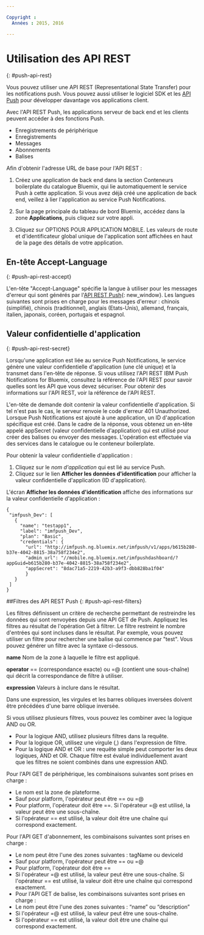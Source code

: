 ```yaml
---

Copyright :
  Années : 2015, 2016

---
```


# Utilisation des API REST
{: #push-api-rest}

Vous pouvez utiliser une API REST (Representational State Transfer) pour les notifications push. Vous pouvez aussi utiliser le logiciel SDK et les [API Push](https://mobile.{DomainName}/imfpushrestapidocs/) pour développer davantage vos applications client.

Avec l'API REST Push, les applications serveur de back end et les clients peuvent accéder à des fonctions Push.

- Enregistrements de périphérique
- Enregistrements
- Messages
- Abonnements
- Balises

Afin d'obtenir l'adresse URL de base pour l'API REST :

1. Créez une application de back end dans la section Conteneurs boilerplate du catalogue Bluemix, qui lie automatiquement le service Push à cette application. Si vous avez déjà créé une application de back end, veillez à lier l'application au service Push Notifications. 

1. Sur la page principale du tableau de bord Bluemix, accédez dans la zone **Applications**, puis cliquez sur votre appli.

3. Cliquez sur OPTIONS POUR APPLICATION MOBILE. Les valeurs de route et d'identificateur global unique de l'application sont affichées en haut de la page des détails de votre application.



## En-tête Accept-Language
{: #push-api-rest-accept}

L'en-tête "Accept-Language" spécifie la langue à utiliser pour les messages d'erreur qui sont générés par l'[API REST Push](https://mobile.{DomainName}/imfpushrestapidocs/){: new_window}. Les langues suivantes sont prises en charge pour les messages d'erreur : chinois (simplifié), chinois (traditionnel), anglais (Etats-Unis), allemand, français, italien, japonais, coréen, portugais et espagnol.

## Valeur confidentielle d'application
{: #push-api-rest-secret}

Lorsqu'une application est liée au service Push Notifications, le service génère une valeur confidentielle d'application (une clé unique) et la transmet dans l'en-tête de réponse. Si vous utilisez l'API REST IBM Push Notifications for Bluemix, consultez la référence de l'API REST pour savoir quelles sont les API que vous devez sécuriser. Pour obtenir des informations sur l'API REST, voir la référence de l'API REST.

L'en-tête de demande doit contenir la valeur confidentielle d'application. Si tel n'est pas le cas, le serveur renvoie le code d'erreur 401 Unauthorized. Lorsque Push Notifications est ajouté à une application, un ID d'application spécifique est créé. Dans le cadre de la réponse, vous obtenez un en-tête appelé appSecret (valeur confidentielle d'application) qui est utilisé pour créer des balises ou envoyer des messages. L'opération est effectuée via des services dans le catalogue ou le conteneur boilerplate.

Pour obtenir la valeur confidentielle d'application :

1. Cliquez sur le *nom d'application* qui est lié au service Push.
2. Cliquez sur le lien **Afficher les données d'identification** pour afficher la valeur confidentielle d'application (ID d'application).

L'écran **Afficher les données d'identification** affiche des informations sur la valeur confidentielle d'application :

```
{
 "imfpush_Dev": [
   {
     "name": "testapp1",
     "label": "imfpush_Dev",
     "plan": "Basic",
     "credentials": {
       "url": "http://imfpush.ng.bluemix.net/imfpush/v1/apps/b615b280-b37e-4042-8815-38a758f234e2",
       "admin_url": "//mobile.ng.bluemix.net/imfpushdashboard/?appGuid=b615b280-b37e-4042-8815-38a758f234e2",
       "appSecret": "8dac71a5-2219-42b3-a9f3-dbb828ba1f04"  
       }
   }
 ]
}
``` 

##Filtres des API REST Push
{: #push-api-rest-filters}

Les filtres définissent un critère de recherche permettant de restreindre les données qui sont renvoyées depuis une API GET de Push. Appliquez les filtres au résultat de l'opération Get à filtrer. Le filtre restreint le nombre d'entrées qui sont incluses dans le résultat. Par exemple, vous pouvez utiliser un filtre pour rechercher une balise qui commence par "test". Vous pouvez générer un filtre avec la syntaxe ci-dessous.

**name**
Nom de la zone à laquelle le filtre est appliqué.

**operator**
== (correspondance exacte) ou =@ (contient une sous-chaîne) qui décrit la correspondance de filtre à utiliser.

**expression**
Valeurs à inclure dans le résultat.

Dans une expression, les virgules et les barres obliques inversées doivent être précédées d'une barre oblique inversée.

Si vous utilisez plusieurs filtres, vous pouvez les combiner avec la logique AND ou OR.

- Pour la logique AND, utilisez plusieurs filtres dans la requête.
- Pour la logique OR, utilisez une virgule (,) dans l'expression de filtre.
- Pour la logique AND et OR : une requête simple peut comporter les deux logiques, AND et OR. Chaque filtre est évalué individuellement avant que les filtres ne soient combinés dans une expression AND.

Pour l'API GET de périphérique, les combinaisons suivantes sont prises en charge :
- Le nom est la zone de plateforme.
- Sauf pour platform, l'opérateur peut être == ou =@
- Pour platform, l'opérateur doit être ==. Si l'opérateur =@ est utilisé, la valeur peut être une sous-chaîne.
- Si l'opérateur == est utilisé, la valeur doit être une chaîne qui correspond exactement.

Pour l'API GET d'abonnement, les combinaisons suivantes sont prises en charge :

- Le nom peut être l'une des zones suivantes : tagName ou deviceId
- Sauf pour platform, l'opérateur peut être == ou =@
- Pour platform, l'opérateur doit être ==
- Si l'opérateur =@ est utilisé, la valeur peut être une sous-chaîne. Si l'opérateur == est utilisé, la valeur doit être une chaîne qui correspond exactement.
- Pour l'API GET de balise, les combinaisons suivantes sont prises en charge :
- Le nom peut être l'une des zones suivantes : “name” ou “description”
- Si l'opérateur =@ est utilisé, la valeur peut être une sous-chaîne.
- Si l'opérateur == est utilisé, la valeur doit être une chaîne qui correspond exactement.
